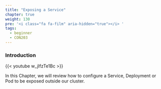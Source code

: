 ```yaml
---
title: "Exposing a Service"
chapter: true
weight: 130
pre: '<i class="fa fa-film" aria-hidden="true"></i> '
tags:
  - beginner
  - CON203
---
```



### Introduction

{{< youtube w_jIfzTe1Bc >}}

In this Chapter, we will review how to configure a Service, Deployment or Pod to be exposed outside our cluster.
